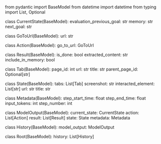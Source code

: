 from pydantic import BaseModel
from datetime import datetime
from typing import List, Optional

class CurrentState(BaseModel):
    evaluation_previous_goal: str
    memory: str
    next_goal: str

class GoToUrl(BaseModel):
    url: str

class Action(BaseModel):
    go_to_url: GoToUrl

class Result(BaseModel):
    is_done: bool
    extracted_content: str
    include_in_memory: bool

class Tab(BaseModel):
    page_id: int
    url: str
    title: str
    parent_page_id: Optional[str]

class State(BaseModel):
    tabs: List[Tab]
    screenshot: str
    interacted_element: List[str]
    url: str
    title: str

class Metadata(BaseModel):
    step_start_time: float
    step_end_time: float
    input_tokens: int
    step_number: int

class ModelOutput(BaseModel):
    current_state: CurrentState
    action: List[Action]
    result: List[Result]
    state: State
    metadata: Metadata

class History(BaseModel):
    model_output: ModelOutput

class Root(BaseModel):
    history: List[History]
